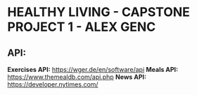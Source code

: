# HEALTHY LIVING - CAPSTONE PROJECT 1 - ALEX GENC

## API:
**Exercises API:** https://wger.de/en/software/api
**Meals API:** https://www.themealdb.com/api.php
**News API:** https://developer.nytimes.com/

